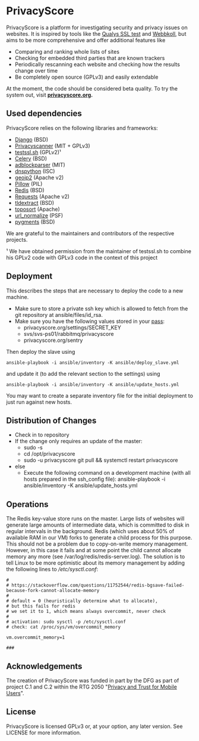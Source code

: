 PrivacyScore
============

PrivacyScore is a platform for investigating security and privacy issues on websites. It is inspired by tools like the [Qualys SSL test](https://www.ssllabs.com/ssltest/) and [Webbkoll](https://github.com/andersju/webbkoll), but aims to be more comprehensive and offer additional features like

- Comparing and ranking whole lists of sites
- Checking for embedded third parties that are known trackers
- Periodically rescanning each website and checking how the results change over time
- Be completely open source (GPLv3) and easily extendable

At the moment, the code should be considered beta quality. To try the system out, visit **[privacyscore.org](https://privacyscore.org/).**

## Used dependencies
PrivacyScore relies on the following libraries and frameworks:

- [Django](https://www.djangoproject.com/) (BSD)
- [Privacyscanner](https://github.com/PrivacyScore/privacyscanner) (MIT + GPLv3)
- [testssl.sh](https://github.com/drwetter/testssl.sh) (GPLv2)¹
- [Celery](http://www.celeryproject.org/) (BSD)
- [adblockparser](https://github.com/scrapinghub/adblockparser) (MIT)
- [dnspython](https://github.com/rthalley/dnspython) (ISC)
- [geoip2](https://github.com/maxmind/GeoIP2-python) (Apache v2)
- [Pillow](https://github.com/python-pillow/Pillow) (PIL)
- [Redis](https://redis.io/) (BSD)
- [Requests](http://docs.python-requests.org/en/master/) (Apache v2)
- [tldextract](https://github.com/john-kurkowski/tldextract) (BSD)
- [toposort](https://bitbucket.org/ericvsmith/toposort) (Apache)
- [url_normalize](https://github.com/niksite/url-normalize) (PSF)
- [pygments](http://pygments.org/) (BSD)

We are grateful to the maintainers and contributors of the respective projects.

¹ We have obtained permission from the maintainer of testssl.sh to combine his GPLv2 code with GPLv3 code in the context of this project

## Deployment

This describes the steps that are necessary to deploy the code to a new machine.

* Make sure to store a private ssh key which is allowed to fetch from the git repository at ansible/files/id_rsa.
* Make sure you have the following values stored in your [pass](https://www.passwordstore.org/):
  * privacyscore.org/settings/SECRET_KEY
  * svs/svs-ps01/rabbitmq/privacyscore
  * privacyscore.org/sentry

Then deploy the slave using

    ansible-playbook -i ansible/inventory -K ansible/deploy_slave.yml

and update it (to add the relevant section to the settings) using

    ansible-playbook -i ansible/inventory -K ansible/update_hosts.yml

You may want to create a separate inventory file for the initial deployment to just run against new hosts.


## Distribution of Changes

* Check in to repository
* If the change only requires an update of the master:
  * sudo -s
  * cd /opt/privacyscore
  * sudo -u privacyscore git pull && systemctl restart privacyscore
* else
  * Execute the following command on a development machine (with all hosts prepared in the ssh_config file): ansible-playbook -i ansible/inventory -K ansible/update_hosts.yml

## Operations

The Redis key-value store runs on the master. Large lists of websites will generate large amounts of intermediate data, which is committed to disk in regular intervals in the background. Redis (which uses about 50% of available RAM in our VM) forks to generate a child process for this purpose. This should not be a problem due to copy-on-write memory management. However, in this case it fails and at some point the child cannot allocate memory any more (see /var/log/redis/redis-server.log). The solution is to tell Linux to be more optimistic about its memory management by adding the following lines to */etc/sysctl.conf*:


    # 
    # https://stackoverflow.com/questions/11752544/redis-bgsave-failed-because-fork-cannot-allocate-memory
    # 
    # default = 0 (heuristically determine what to allocate), 
    # but this fails for redis
    # we set it to 1, which means always overcommit, never check
    # 
    # activation: sudo sysctl -p /etc/sysctl.conf
    # check: cat /proc/sys/vm/overcommit_memory
    
    vm.overcommit_memory=1
    
    ###


## Acknowledgements
The creation of PrivacyScore was funded in part by the DFG as part of project C.1 and C.2 within the RTG 2050 "[Privacy and Trust for Mobile Users](https://www.privacy-trust.tu-darmstadt.de/)".

## License
PrivacyScore is licensed GPLv3 or, at your option, any later version. See LICENSE for more information.
